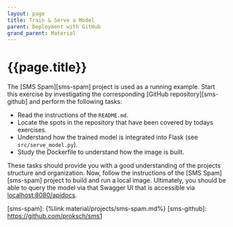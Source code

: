 ```yaml
---
layout: page
title: Train & Serve a Model
parent: Deployment with GitHub
grand_parent: Material
---
```


# {{page.title}}

The [SMS Spam][sms-spam] project is used as a running example.
Start this exercise by investigating the corresponding [GitHub repository][sms-github] and perform the following tasks:

- Read the instructions of the `README.md`.
- Locate the spots in the repository that have been covered by todays exercises.
- Understand how the trained model is integrated into Flask (see `src/serve_model.py`).
- Study the Dockerfile to understand how the image is built.

These tasks should provide you with a good understanding of the projects structure and organization.
Now, follow the instructions of the [SMS Spam][sms-spam] project to build and run a local image.
Ultimately, you should be able to query the model via that Swagger UI that is accessible via [localhost:8080/apidocs](http://localhost:8080/apidocs).




[sms-spam]: {%link material/projects/sms-spam.md%}
[sms-github]: https://github.com/proksch/sms1